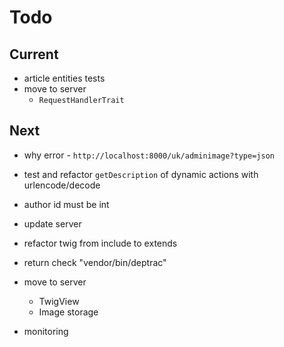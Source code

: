 # Todo

## Current

- article entities tests
- move to server
  - `RequestHandlerTrait`

## Next

- why error - `http://localhost:8000/uk/adminimage?type=json`
- test and refactor `getDescription` of dynamic actions with urlencode/decode
- author id must be int
- update server
- refactor twig from include to extends

- return check "vendor/bin/deptrac"

- move to server
  - TwigView
  - Image storage

- monitoring
